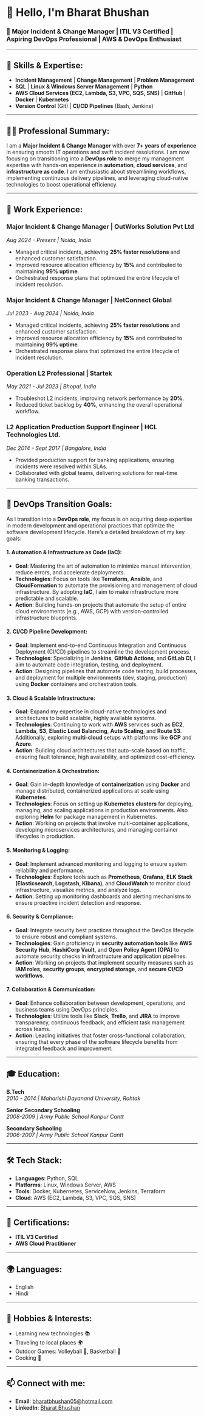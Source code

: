 # 👋 Hello, I'm Bharat Bhushan

### 🚀 Major Incident & Change Manager | ITIL V3 Certified | Aspiring DevOps Professional | AWS & DevOps Enthusiast

---

## 🔧 **Skills & Expertise**:
- **Incident Management** | **Change Management** | **Problem Management**
- **SQL** | **Linux & Windows Server Management** | **Python**
- **AWS Cloud Services (EC2, Lambda, S3, VPC, SQS, SNS)** | **GitHub** | **Docker** | **Kubernetes**
- **Version Control** (Git) | **CI/CD Pipelines** (Bash, Jenkins)

---

## 👨‍💻 **Professional Summary**:
I am a **Major Incident & Change Manager** with over **7+ years of experience** in ensuring smooth IT operations and swift incident resolutions. I am now focusing on transitioning into a **DevOps role** to merge my management expertise with hands-on experience in **automation**, **cloud services**, and **infrastructure as code**. I am enthusiastic about streamlining workflows, implementing continuous delivery pipelines, and leveraging cloud-native technologies to boost operational efficiency.

---

## 💼 **Work Experience**:

### **Major Incident & Change Manager | OutWorks Solution Pvt Ltd**  
*Aug 2024 - Present | Noida, India*  
- Managed critical incidents, achieving **25% faster resolutions** and enhanced customer satisfaction.
- Improved resource allocation efficiency by **15%** and contributed to maintaining **99% uptime**.
- Orchestrated response plans that optimized the entire lifecycle of incident resolution.

### **Major Incident & Change Manager | NetConnect Global**  
*Jul 2023 - Aug 2024 | Noida, India*  
- Managed critical incidents, achieving **25% faster resolutions** and enhanced customer satisfaction.
- Improved resource allocation efficiency by **15%** and contributed to maintaining **99% uptime**.
- Orchestrated response plans that optimized the entire lifecycle of incident resolution.

### **Operation L2 Professional | Startek**  
*May 2021 - Jul 2023 | Bhopal, India*  
- Troubleshot L2 incidents, improving network performance by **20%**.
- Reduced ticket backlog by **40%**, enhancing the overall operational workflow.

### **L2 Application Production Support Engineer | HCL Technologies Ltd.**  
*Dec 2014 - Sept 2017 | Bangalore, India*  
- Provided production support for banking applications, ensuring incidents were resolved within SLAs.
- Collaborated with global teams, delivering solutions for real-time banking transactions.

---

## 🎯 **DevOps Transition Goals**:

As I transition into a **DevOps role**, my focus is on acquiring deep expertise in modern development and operational practices that optimize the software development lifecycle. Here’s a detailed breakdown of my key goals:

#### 1. **Automation & Infrastructure as Code (IaC)**:
   - **Goal**: Mastering the art of automation to minimize manual intervention, reduce errors, and accelerate deployments.
   - **Technologies**: Focus on tools like **Terraform**, **Ansible**, and **CloudFormation** to automate the provisioning and management of cloud infrastructure. By adopting **IaC**, I aim to make infrastructure more predictable and scalable.
   - **Action**: Building hands-on projects that automate the setup of entire cloud environments (e.g., AWS, GCP) with version-controlled infrastructure blueprints.

#### 2. **CI/CD Pipeline Development**:
   - **Goal**: Implement end-to-end Continuous Integration and Continuous Deployment (CI/CD) pipelines to streamline the development process.
   - **Technologies**: Specializing in **Jenkins**, **GitHub Actions**, and **GitLab CI**, I aim to automate code integration, testing, and deployment.
   - **Action**: Designing pipelines that automate code testing, build processes, and deployment for multiple environments (dev, staging, production) using **Docker** containers and orchestration tools.

#### 3. **Cloud & Scalable Infrastructure**:
   - **Goal**: Expand my expertise in cloud-native technologies and architectures to build scalable, highly available systems.
   - **Technologies**: Continuing to work with **AWS** services such as **EC2**, **Lambda**, **S3**, **Elastic Load Balancing**, **Auto Scaling**, and **Route 53**. Additionally, exploring **multi-cloud** setups with platforms like **GCP** and **Azure**.
   - **Action**: Building cloud architectures that auto-scale based on traffic, ensuring fault tolerance, high availability, and optimized cost-efficiency.

#### 4. **Containerization & Orchestration**:
   - **Goal**: Gain in-depth knowledge of **containerization** using **Docker** and manage distributed, containerized applications at scale using **Kubernetes**.
   - **Technologies**: Focus on setting up **Kubernetes clusters** for deploying, managing, and scaling applications in production environments. Also exploring **Helm** for package management in Kubernetes.
   - **Action**: Working on projects that involve multi-container applications, developing microservices architectures, and managing container lifecycles in production.

#### 5. **Monitoring & Logging**:
   - **Goal**: Implement advanced monitoring and logging to ensure system reliability and performance.
   - **Technologies**: Explore tools such as **Prometheus**, **Grafana**, **ELK Stack (Elasticsearch, Logstash, Kibana)**, and **CloudWatch** to monitor cloud infrastructure, visualize metrics, and analyze logs.
   - **Action**: Setting up monitoring dashboards and alerting mechanisms to ensure proactive incident detection and response.

#### 6. **Security & Compliance**:
   - **Goal**: Integrate security best practices throughout the DevOps lifecycle to ensure robust and compliant systems.
   - **Technologies**: Gain proficiency in **security automation tools** like **AWS Security Hub**, **HashiCorp Vault**, and **Open Policy Agent (OPA)** to automate security checks in infrastructure and application pipelines.
   - **Action**: Working on projects that implement security measures such as **IAM roles**, **security groups**, **encrypted storage**, and **secure CI/CD workflows**.

#### 7. **Collaboration & Communication**:
   - **Goal**: Enhance collaboration between development, operations, and business teams using DevOps principles.
   - **Technologies**: Utilize tools like **Slack**, **Trello**, and **JIRA** to improve transparency, continuous feedback, and efficient task management across teams.
   - **Action**: Leading initiatives that foster cross-functional collaboration, ensuring that every phase of the software lifecycle benefits from integrated feedback and improvement.
  
---

## 🎓 **Education**:
**B.Tech**  
*2010 - 2014 | Maharishi Dayanand University, Rohtak*

**Senior Secondary Schooling**  
*2008-2009 | Army Public School Kanpur Cantt*

**Secondary Schooling**  
*2006-2007 | Army Public School Kanpur Cantt*

---

## 🛠 **Tech Stack**:
- **Languages**: Python, SQL
- **Platforms**: Linux, Windows Server, AWS
- **Tools**: Docker, Kubernetes, ServiceNow, Jenkins, Terraform
- **Cloud**: AWS (EC2, Lambda, S3, VPC, SQS, SNS)

---

## 📜 **Certifications**:
- **ITIL V3 Certified**
- **AWS Cloud Practitioner**

---

## 🌍 **Languages**:
- English
- Hindi

---

## 🎯 **Hobbies & Interests**:
- Learning new technologies 📚
- Traveling to local places 🌍
- Outdoor Games: Volleyball 🏐, Basketball 🏀
- Cooking 🍳

---

## 📫 **Connect with me**:
- **Email**: bharatbhushan05@hotmail.com
- **LinkedIn**: [Bharat Bhushan](https://www.linkedin.com/in/bharat-bhushan-754277324/)  
